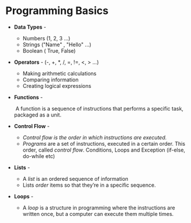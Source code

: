 # Programming Basics

- **Data Types**  -
  - Numbers (1, 2, 3 ...)
  - Strings ("Name" , "Hello" ...)
  - Boolean ( True, False)

- **Operators**  - (-, +, *, /, =, !=, <, > ...)

  - Making arithmetic calculations
  - Comparing information
  - Creating logical expressions

- **Functions**  -

  ​  A function is a sequence of instructions that performs a specific task, packaged as a unit. 

- **Control Flow**  -

  - *Control flow is the order in which instructions are executed.* 
  - *Programs* are a set of instructions, executed in a certain order. This order, called *control flow*. Conditions, Loops and Exception (if-else, do-while etc) 

- **Lists**  -

  - A *list* is an ordered sequence of information 
  - Lists *order* items so that they’re in a specific sequence.

- **Loops**  -

  - A *loop* is a structure in programming where the instructions are written once, but a computer can execute them multiple times.
